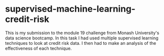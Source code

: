 # supervised-machine-learning-credit-risk
This is my submission to the module 19 challenge from Monash University's data science bootcamp. In this task I had used multiple supervised learning techniques to look at credit risk data. I then had to make an analysis of the effectiveness of each technique.

